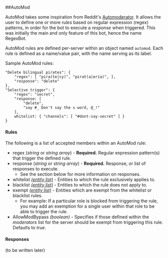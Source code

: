 ##AutoMod

AutoMod takes some inspiration from Reddit's [Automoderator](https://www.reddit.com/wiki/automoderator). It allows the user to define one or more *rules* based on regular expression (regex) patterns, in order for the bot to execute a *response* when triggered. This was initially the main and only feature of this bot, hence the name RegexBot.

AutoMod rules are defined per-server within an object named `automod`. Each rule is defined as a name/value pair, with the name serving as its label.

Sample AutoMod rules:
```
"Delete bilingual pirates": {
    "regex": [ "pira(te|cy)", "pirat(a|ería)", ],
    "response": "delete"
},
"Selective trigger": {
    "regex": "secret",
    "response: [
        "delete",
        "say #_ Don't say the s word, @_!"
    ],
    whitelist: { "channels": [ "#dont-say-secret" ] }
}
```

#### Rules
The following is a list of accepted members within an AutoMod rule:
* regex (*string* or *string array*) - **Required.** Regular expression pattern(s) that trigger the defined rule.
* response (*string* or *string array*) - **Required.** Response, or list of responses to execute.
  * See the section below for more information on responses.
* whitelist *[(entity list)](entitylist.html)* - Entities to which the rule exclusively applies to.
* blacklist *[(entity list)](entitylist.html)* - Entities to which the rule does not apply to.
* exempt *[(entity list)](entitylist.html)* - Entities which are exempt from the whitelist or blacklist rules.
  * For example: If a particular role is blocked from triggering the rule, you may add an exemption for a single user within that role to be able to trigger the rule.
* AllowModBypass *(boolean)* - Specifies if those defined within the *moderators* list for the server should be exempt from triggering this rule. Defaults to *true*.

#### Responses
(to be written later)